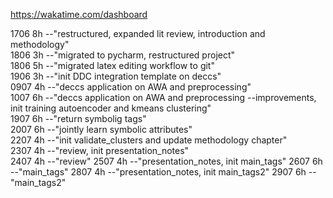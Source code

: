 https://wakatime.com/dashboard

1706 8h --"restructured, expanded lit review, introduction and methodology"  
1806 3h --"migrated to pycharm, restructured project"  
1806 5h --"migrated latex editing workflow to git"  
1906 3h --"init DDC integration template on deccs"  
0907 4h --"deccs application on AWA and preprocessing"  
1007 6h --"deccs application on AWA and preprocessing --improvements, init training autoencoder and kmeans clustering"  
1907 6h --"return symbolig tags"  
2007 6h --"jointly learn symbolic attributes"  
2207 4h --"init validate_clusters and update methodology chapter"  
2307 4h --"review, init presentation_notes"  
2407 4h --"review"
2507 4h --"presentation_notes, init main_tags"
2607 6h --"main_tags"
2807 4h --"presentation_notes, init main_tags2"
2907 6h --"main_tags2"